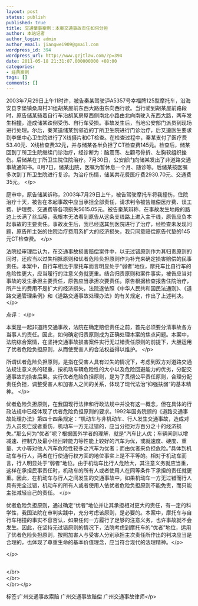 ```yaml
---
layout: post
status: publish
published: true
title: 交通肇事案例：本案交通事故责任如何分担
author: 本站记者
author_login: admin
author_email: jiangwei909@gmail.com
wordpress_id: 394
wordpress_url: http://www.gzjtlaw.com/?p=394
date: 2011-05-18 21:31:07.000000000 +08:00
categories:
- 经典案例
tags: []
comments: []
---
```

<p> 2003年7月29日上午11时许，被告秦某驾驶沪A5357号幸福牌125型摩托车，沿海安县李堡镇桑周村31组胡某屋前东西大路由东向西行驶。当行驶到胡某屋前路段时，原告储某骑着自行车沿胡某房屋西侧南北小路由北向南驶入东西大路，两车发生相撞，造成储某跌倒受伤、自行车受损。事故发生后，当地公安部门派员到现场进行处理。尔后，秦某送储某到邻近的丁所卫生院进行门诊治疗，后又遵医生要求到李堡中心卫生院进行了X线摄片和CT检查。在检查过程中，秦某支付了医疗费53.40元、X线检查费32元，并与储某各半负担了CT检查费145元。检查后，储某回到丁所卫生院继续门诊治疗，经诊断为：脑震荡、左颧弓骨折、左胸软组织挫伤。后储某在丁所卫生院住院治疗。7月30日，公安部门向储某发出了非道路交通事故通知书。8月7日，储某出院，医嘱为暂休息一个月、随诊等。后储某按医嘱多次到丁所卫生院进行复诊。为治疗伤情，储某共花费医疗费2930.70元、交通费35元。 <&#47;p><p>庭审中，原告储某诉称，2003年7月29日上午，被告驾驶摩托车将我撞伤，住院治疗十天，被告在本起事故中应当承担全部责任，请求判令被告赔偿医疗费、误工费、护理费、交通费等各项损失5615.05元。被告秦某辩称，在事故发生地段的路边上长满了丝瓜藤，我根本无法看到原告从这条支线路上进入主干线，原告应负本起事故的主要责任。事故发生后，我已经送其到医院进行了治疗，经检查未发现问题，原告所主张的住院治疗费用系扩大的经济损失，我只同意赔偿原告代垫的145元CT检查费。 <&#47;p><p>法院经审理后认为，在交通事故损害赔偿案件中，以无过错原则作为其归责原则的同时，还应当以过失相抵原则和优者危险负担原则作为补充来确定损害赔偿的民事责任。本案中，自行车相比于摩托车而言明显处于&ldquo;弱者&rdquo;地位，摩托车比自行车的危险性更大，应当履行的注意义务就更重。结合归责原则和案件事实，被告应当对事故的发生承担主要责任，原告应当承担次要责任。原告根据检查报告住院治疗，所产生的费用不是扩大的经济损失。法院遂依照《中华人民共和国民法通则》、《道路交通管理条例》和《道路交通事故处理办法》的有关规定，作出了上述判决。 <&#47;p><p>点评： <&#47;p><p>本案是一起非道路交通事故，法院在确定赔偿责任之前，首先必须要分清事故各方当事人的责任。因此，如何确定归责原则成为正确处理本案的焦点问题。本案中，法院综合案情，在坚持交通事故损害案件实行无过错责任原则的前提下，大胆运用了优者危险负担原则，从而使受害人的合法权益得以维护。 <&#47;p><p>所谓优者危险负担原则，是指在受害人具有过失的情况下，考虑到双方对道路交通法规注意义务的轻重，按机动车辆危险性的大小以及危险回避能力的优劣，分配交通事故的损害后果。实行优者危险负担原则，是为了贯彻公平责任原则，合理分配责任负担，调整受害人和加害人之间的关系，体现了现代法治&ldquo;抑强扶弱&rdquo;的基本精神。 <&#47;p><p>优者危险负担原则，在我国现行法律和行政法规中并没有这一概念，但在具体的行政法规中已经体现了优者危险负担原则的要求。1992年国务院颁的《道路交通事故处理办法》第四十四条规定：&ldquo;机动车与非机动车、行人发生交通事故，造成对方人员死亡或者重伤，机动车一方无过错的，应当分担对方百分之十的经济损失。&rdquo;那么何为&ldquo;优者&rdquo;呢？根据国外学者的理解，就是&ldquo;汽车比人优；车辆间则以增减速、控制力及最小径回转能力等性能上较好的汽车为优，或就速度、硬度、重量、大小等对他人汽车危险性较多之汽车为优者；而由优者来负担危险。&rdquo;具体到机动车与行人，两者在行使通行权方面的地位事实上是不平等的。相对于机动车而言，行人明显处于&ldquo;弱者&rdquo;地位。由于机动车比行人危险大，其注意义务就应当重，这样在承担民事责任时，机动车的所有人或者使用人在同等条件下承担的责任就更重。因此，在机动车与行人之间发生的交通事故中，如果机动车一方无过错而行人具有完全过错，机动车的所有人或者使用人依优者危险负担原则不能免责，而只能主张减轻自己的责任。 <&#47;p><p>优者危险负担原则，通过确定&ldquo;优者&rdquo;地位并让其承担相对更大的责任，有一定的科学性，我国法院在审判实践中，充分考虑该原则，是必要的。本案中，摩托车与自行车相撞的事实不容否认，如果任何一方履行了足够的注意义务，也许事故就不会发生。因此，在坚持无过错原则的情况下，法院考虑到摩托车的&ldquo;优者&rdquo;地位，运用了优者危险负担原则，按照加害人与受害人分别承担主次责任所作出的判决应当是合理的，也体现了尊重生命的基本价值理念，应当符合现代的法理精神。<&#47;p><p><&#47;p><p><br><&#47;br><br><&#47;br><br><&#47;br><&#47;p><br&#47;><p>标签:广州交通事故索赔 广州交通事故赔偿 广州交通事故律师<&#47;p>
